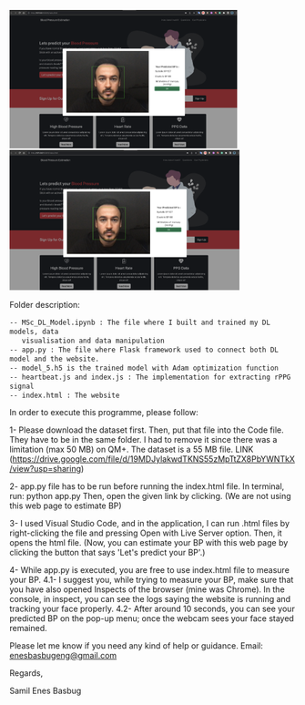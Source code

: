 <img src="images/1.png" width="400"/> <img src="images/2.png" width="404"/> 


Folder description:

	-- MSc_DL_Model.ipynb : The file where I built and trained my DL models, data 
	   visualisation and data manipulation 
	-- app.py : The file where Flask framework used to connect both DL model and the website.
	-- model_5.h5 is the trained model with Adam optimization function
	-- heartbeat.js and index.js : The implementation for extracting rPPG signal
	-- index.html : The website


In order to execute this programme, please follow:

1- Please download the dataset first. Then, put that file into the Code file. They have to be in the same folder.
   I had to remove it since there was a limitation (max 50 MB) on QM+. The dataset is a 55 MB file.
   LINK (https://drive.google.com/file/d/19MDJylakwdTKNS55zMpTtZX8PbYWNTkX/view?usp=sharing)
   
2- app.py file has to be run before running the index.html file. In terminal, run: python app.py
   Then, open the given link by clicking. (We are not using this web page to estimate BP)

3- I used Visual Studio Code, and in the application, I can run .html files by right-clicking the file and pressing Open with Live Server option. Then, it opens the html file. (Now, you can estimate your BP with this web page by clicking the button that says 'Let's predict your BP'.)

4- While app.py is executed, you are free to use index.html file to measure your BP.
	4.1- I suggest you, while trying to measure your BP, make sure that you have also opened
	     Inspects of the browser (mine was Chrome). In the console, in inspect, you can see the
	     logs saying the website is running and tracking your face properly. 
	4.2- After around 10 seconds, you can see your predicted BP on the pop-up menu; once 
             the webcam sees your face stayed remained.



Please let me know if you need any kind of help or guidance.
Email: enesbasbugeng@gmail.com

Regards,

Samil Enes Basbug